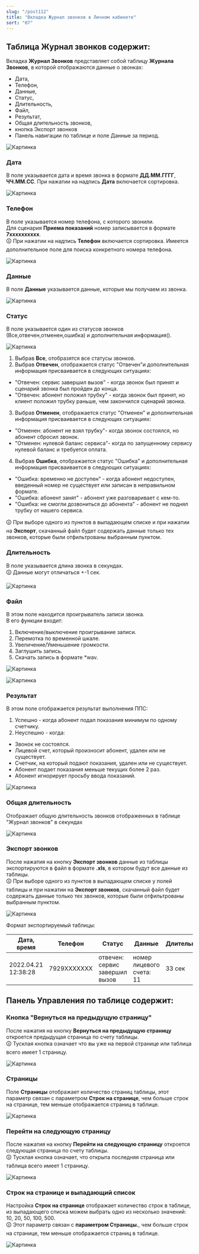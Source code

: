 ```yaml
---
slug: "/post112"
title: "Вкладка Журнал звонков в Личном кабинете"
sort: "07"
---
```


## Таблица Журнал звонков содержит:

Вкладка **Журнал Звонков** представляет собой таблицу **Журнала Звонков**, в которой отображаются данные о звонках: 
- Дата, 
- Телефон,
- Данные, 
- Статус, 
- Длительность,
- Файл, 
- Результат, 
- Общая длительность звонков, 
- кнопка Экспорт звонков
- Панель навигации по таблице и поле Данные за период.

![Картинка](./images/call_log_main.png "Вкладка Журнал Звонков")

### Дата

В поле указывается дата и время звонка в формате **ДД.ММ.ГГГГ**, **ЧЧ.ММ.СС**. При нажатии на надпись **Дата** включается сортировка.

![Картинка](./images/call_log_field_date.png "Поле Дата")

### Телефон

В поле указывается номер телефона, с которого звонили.  
Для сценария **Приема показаний** номер записывается в формате **7xxxxxxxxxx**.  
🛈 При нажатии на надпись **Телефон** включается сортировка. Имеется дополнительное поле для поиска конкретного номера телефона.

![Картинка](./images/call_log_field_number.png "Поле Телефон")

### Данные

В поле **Данные** указывается данные, которые мы получаем из звонка.

![Картинка](./images/call_log_field_data.png "Поле Данные")

### Статус

В поле указывается один из статусов звонков (Все,отвечен,отменен,ошибка) и дополнительная информация().

![Картинка](./images/call_log_field_status.png "Поле Статус")

1. Выбрав **Все**, отобразятся все статусы звонков.  
2. Выбрав **Отвечен**, отображается статус "Отвечен"и дополнительная информация присваивается в следующих ситуациях:
* "Отвечен: сервис завершил вызов" - когда звонок был принят и сценарий звонка был пройден до конца.  
* "Отвечен: абонент положил трубку" - когда звонок был принят, но клиент положил трубку раньше, чем закончился сценарий звонка.
3. Выбрав **Отменен**, отображается статус "Отменен" и дополнительная информация присваивается в следующих ситуациях:
* "Отменен: абонент не взял трубку"- когда звонок состоялся,  но абонент сбросил звонок.  
* "Отменен: нулевой баланс сервиса"- когда по запущенному сервису нулевой баланс и требуется оплата.
4. Выбрав **Ошибка**, отображается статус "Ошибка" и дополнительная информация присваивается в следующих ситуациях:
* "Ошибка: временно не доступен" - когда абонент недоступен, введенный номер не существует или записан в неправильном формате.  
* "Ошибка: абонент занят" - абонент уже разговаривает с кем-то.  
* "Ошибка: не смогли дозвониться до абонента" - абонент не поднял трубку от нашего сервиса.

🛈 При выборе одного из пунктов в выпадающем списке и при нажатии на **Экспорт**, скачанный файл будет содержать данные только тех звонков, которые были отфильтрованы выбранным пунктом.

### Длительность

В поле указывается длина звонка в секундах.  
🛈 Данные могут отличаться +-1 сек.

![Картинка](./images/call_log_field_duration.png "Поле Длительность")

### Файл

В этом поле находится проигрыватель записи звонка.  
В его функции входит:  
1. Включение/выключение проигрывание записи.  
2. Перемотка по временной шкале.  
3. Увеличение/Уменьшение громкости.  
4. Заглушить запись.  
5. Скачать запись в формате *wav.  

![Картинка](./images/call_log_field_record.png "Поле файл")

![Картинка](./images/call_log_field_file.png "Кнопка Скачать")

### Результат

В этом поле отображается результат выполнения ППС:
1. Успешно - когда абонент подал показания минимум по одному счетчику.  
2. Неуспешно - когда:
* Звонок не состоялся.   
* Лицевой счет, который произносит абонент, удален или не существует.  
* Счетчик, на который подают показания, удален или не существует.  
* Абонент подает показания меньше текущих более 2 раз.  
* Абонент игнорирует просьбу ввода показаний.  

![Картинка](./images/call_log_field_result.png "Кнопка Скачать")


### Общая длительность

Отображает общую длительность звонков отображенных в таблице "Журнал звонков" в секундах

![Картинка](./images/call_log_total_duration.png "Поле Результат")

### Экспорт звонков

После нажатия на кнопку **Экспорт звонков** данные из таблицы экспортируются в файл в формате **.xls**, в котором будут все данные из таблицы.  
🛈 При выборе одного из пунктов в выпадающем списке у полей таблицы и при нажатии на **Экспорт звонков**, скачанный файл будет содержать данные только тех звонков, которые были отфильтрованы выбранным пунктом. 

![Картинка](./images/call_log_butt_export.png "Кнопка Экспорт кеша")

Формат экспортируемый таблицы:

| Дата, время            | Телефон     | Статус    | Данные           | Длительность  | Результат
| ---------------------- | ----------- | -------------------- | --------- | ------           | ------------- |
| 2022.04.21 12:38:28   | 7929ХХХХХХХ | отвечен: сервис завершил вызов |     номер лицевого счета: 11    | 33 сек        | Успешно

## Панель Управления по таблице содержит:

### Кнопка "Вернуться на предыдущую страницу"

После нажатия на кнопку **Вернуться на предыдущую страницу**  откроется предыдущая страница по счету таблицы.  
🛈 Тусклая кнопка означает что вы уже на первой странице или таблица всего имеет 1 страницу.

![Картинка](./images/call_log_butt_previous_page.png " Кнопка Вернуться на предыдущую страниц")

### Страницы

Поле **Страницы** отображает количество страниц таблицы, этот параметр связан с параметром **Строк на странице**, чем больше строк на странице, тем меньше отображается страниц в таблице.

![Картинка](./images/call_log_img.png "Параметр Стр. 43 из 432 страниц")

### Перейти на следующую страницу

После нажатия на кнопку **Перейти на следующую страницу** откроется следующая страница по счету таблицы.  
🛈 Тусклая кнопка означает, что открыта последняя страница или таблица всего имеет 1 страницу.

![Картинка](./images/call_log_butt_next_page.png "Кнопка Перейти на следующую страницу")


### Строк на странице и выпадающий список

Настройка **Строк на странице** отображает количество строк в таблице, из выпадающего списка можем выбрать одно из несколько значений: 10, 20, 50, 100, 500.  
🛈 Этот параметр связан с **параметром Страницы.**, чем больше строк на странице, тем меньше отображается страниц в таблице.

![Картинка](./images/call_log_selector_rows_page.png "Настройка Строк на странице")


